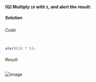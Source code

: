 #### (Q) Multiply `10` with `5`, and alert the result:

<h5> Solution </h5>

###### Code

```javascript

alert(10 * 5);

```

###### Result

![image](https://github.com/gurjeetsinghvirdee/W3Schools-Frontend-Development-Exercises/assets/73753957/bccf0069-15c2-42b2-b544-ec41d51926d3)
